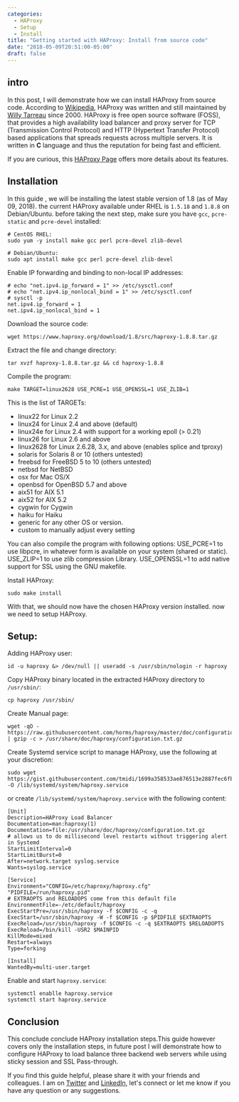 ```yaml
---
categories:
  - HAProxy
  - Setup
  - Install
title: "Getting started with HAProxy: Install from source code"
date: "2018-05-09T20:51:00-05:00"
draft: false
---
```

## intro
In this post, I will demonstrate how we can install HAProxy from source code. According to [Wikipedia](https://en.wikipedia.org/wiki/HAProxy), HAProxy was written and still maintained by [Willy Tarreau](http://1wt.eu/#wami) since 2000. HAProxy is free open source software (FOSS), that provides a high availability load balancer and proxy server for TCP (Transmission Control Protocol) and HTTP (Hypertext Transfer Protocol) based applications that spreads requests across multiple servers. It is written in __C__ language and thus the reputation for being fast and efficient.
 
If you are curious, this [HAProxy Page](http://www.haproxy.org/#feat) offers more details about its features.

## Installation

In this guide , we will be installing the latest stable version of 1.8 (as of May 09, 2018). the current HAProxy available under RHEL is `1.5.18` and `1.8.8` on Debian/Ubuntu. before taking the next step, make sure you have `gcc`, `pcre-static` and `pcre-devel` installed:

    # CentOS RHEL:
    sudo yum -y install make gcc perl pcre-devel zlib-devel
    
    # Debian/Ubuntu:
    sudo apt install make gcc perl pcre-devel zlib-devel
    
Enable IP forwarding and binding to non-local IP addresses:

    # echo "net.ipv4.ip_forward = 1" >> /etc/sysctl.conf
    # echo "net.ipv4.ip_nonlocal_bind = 1" >> /etc/sysctl.conf
    # sysctl -p
    net.ipv4.ip_forward = 1
    net.ipv4.ip_nonlocal_bind = 1

Download the source code:

    wget https://www.haproxy.org/download/1.8/src/haproxy-1.8.8.tar.gz
    
Extract the file and change directory:

    tar xvzf haproxy-1.8.8.tar.gz && cd haproxy-1.8.8

Compile the program:

    make TARGET=linux2628 USE_PCRE=1 USE_OPENSSL=1 USE_ZLIB=1

This is the list of TARGETs:

  - linux22     for Linux 2.2
  - linux24     for Linux 2.4 and above (default)
  - linux24e    for Linux 2.4 with support for a working epoll (> 0.21)
  - linux26     for Linux 2.6 and above
  - linux2628   for Linux 2.6.28, 3.x, and above (enables splice and tproxy)
  - solaris     for Solaris 8 or 10 (others untested)
  - freebsd     for FreeBSD 5 to 10 (others untested)
  - netbsd      for NetBSD
  - osx         for Mac OS/X
  - openbsd     for OpenBSD 5.7 and above
  - aix51       for AIX 5.1
  - aix52       for AIX 5.2
  - cygwin      for Cygwin
  - haiku       for Haiku
  - generic     for any other OS or version.
  - custom      to manually adjust every setting

You can also compile the program with following options:
USE_PCRE=1 to use libpcre, in whatever form is available on your system (shared or static).
USE_ZLIP=1 to use zlib compression Library.
USE_OPENSSL=1 to add native support for SSL using the GNU makefile.

Install HAProxy:

    sudo make install
    
With that, we should now have the chosen HAProxy version installed. now we need to setup HAProxy.

## Setup:

Adding HAProxy user:
    
    id -u haproxy &> /dev/null || useradd -s /usr/sbin/nologin -r haproxy
    
Copy HAProxy binary located in the extracted HAProxy directory to `/usr/sbin/`:

    cp haproxy /usr/sbin/
    
Create Manual page:
    
    wget -qO - https://raw.githubusercontent.com/horms/haproxy/master/doc/configuration.txt | gzip -c > /usr/share/doc/haproxy/configuration.txt.gz


Create Systemd service script to manage HAProxy, use the following at your discretion:

    sudo wget https://gist.githubusercontent.com/tmidi/1699a358533ae876513e2887fec6fbe2/raw/6c07ce39adc56c731d2bbeb88b90d8bbc636f3ea/haproxy.service -O /lib/systemd/system/haproxy.service
    

or create `/lib/systemd/system/haproxy.service` with the following content: 
    
    [Unit]
    Description=HAProxy Load Balancer
    Documentation=man:haproxy(1)
    Documentation=file:/usr/share/doc/haproxy/configuration.txt.gz
    # allows us to do millisecond level restarts without triggering alert in Systemd
    StartLimitInterval=0
    StartLimitBurst=0
    After=network.target syslog.service
    Wants=syslog.service
    
    [Service]
    Environment="CONFIG=/etc/haproxy/haproxy.cfg" "PIDFILE=/run/haproxy.pid"
    # EXTRAOPTS and RELOADOPS come from this default file
    EnvironmentFile=-/etc/default/haproxy
    ExecStartPre=/usr/sbin/haproxy -f $CONFIG -c -q
    ExecStart=/usr/sbin/haproxy -W -f $CONFIG -p $PIDFILE $EXTRAOPTS
    ExecReload=/usr/sbin/haproxy -f $CONFIG -c -q $EXTRAOPTS $RELOADOPTS
    ExecReload=/bin/kill -USR2 $MAINPID
    KillMode=mixed
    Restart=always
    Type=forking
    
    [Install]
    WantedBy=multi-user.target


Enable and start `haproxy.service`:
    
    systemctl enablle haproxy.service
    systemctl start haproxy.service

## Conclusion
This conclude conclude HAProxy installation steps.This guide however covers only the installation steps, in future post I will demonstrate how to configure HAProxy to load balance three backend web servers while using sticky session and SSL Pass-through.

If you find this guide helpful, please share it with your friends and colleagues. I am on [Twitter](https://twitter.com/taleeb_midi) and [LinkedIn](https://www.linkedin.com/in/taleebmidi/), let's connect or let me know if you have any question or any suggestions.
